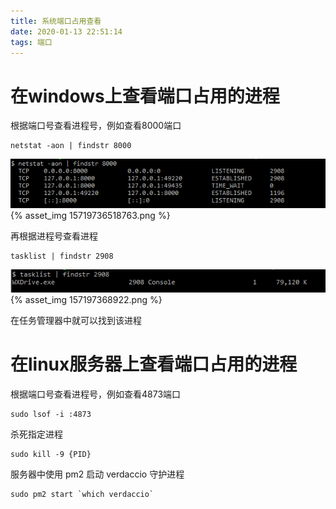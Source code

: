 ```yaml
---
title: 系统端口占用查看
date: 2020-01-13 22:51:14
tags: 端口
---
```


# 在windows上查看端口占用的进程

根据端口号查看进程号，例如查看8000端口
```
netstat -aon | findstr 8000
```

![](./端口占用查看/15719736518763.png)
{% asset_img 15719736518763.png %}

再根据进程号查看进程
```
tasklist | findstr 2908
```

![](./端口占用查看/157197368922.png)
{% asset_img 157197368922.png %}

在任务管理器中就可以找到该进程

# 在linux服务器上查看端口占用的进程

根据端口号查看进程号，例如查看4873端口
```
sudo lsof -i :4873
```

杀死指定进程
```
sudo kill -9 {PID}
```

服务器中使用 pm2 启动 verdaccio 守护进程
```
sudo pm2 start `which verdaccio`

```
